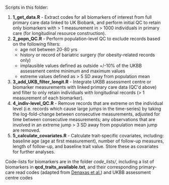 Scripts in this folder:

1. **1_get_data.R** - Extract codes for all biomarkers of interest from full primary care data linked to UK Biobank, and perform initial QC to retain only biomarkers with > 1 measurement in > 1000 individuals in primary care (for longitudinal resource construction). 
2. **2_popn_QC.R** - Perform population-level QC to exclude records based on the following filters:
	- age not between 20-80 yrs
	- history or record of bariatric surgery (for obesity-related records only)
	- implausible values defined as outside +/-10% of the UKBB assessment centre minimum and maximum values
	- extreme values defined as > 5 SD away from population mean
3. **3_add_UKB_filter_longit.R** - Integrate UKBB assessment centre or biomarker measurements with linked primary care data (QC'd above) and filter to only retain individuals with longitudinal records (> 1 measurement of each biomarker).
4. **4_indiv-level_QC.R** - Remove records that are extreme on the individual level (i.e. records which cause large jumps in the time-series) by taking the log-fold-change between consecutive measurements, adjusted for time between consecutive measurements; any observations that are involved in an extreme jump > 3 SD away from population mean jump are removed.
5. **5_calculate_covariates.R** - Calculate trait-specific covariates, including: baseline age (age at first measurement), number of follow-up measures, length of follow-up, and baseline trait value. Store these as covariates for further analyses.

Code-lists for biomarkers are in the folder *code_lists/*, including a list of biomarkers in **qcd_traits_available.txt**, and their corresponding primary-care read codes (adapted from [Denaxas et al.](https://github.com/spiros/ukb-biomarker-phenotypes)) and UKBB assessment centre codes
